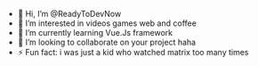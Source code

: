 - 👋 Hi, I’m @ReadyToDevNow
- 👀 I’m interested in videos games web and coffee 
- 🌱 I’m currently learning Vue.Js framework
- 💞️ I’m looking to collaborate on your project haha 
- ⚡ Fun fact: i was just a kid who watched matrix too many times  

<!---
ReadyToDevNow/ReadyToDevNow is a ✨ special ✨ repository because its `README.md` (this file) appears on your GitHub profile.
You can click the Preview link to take a look at your changes.
--->
